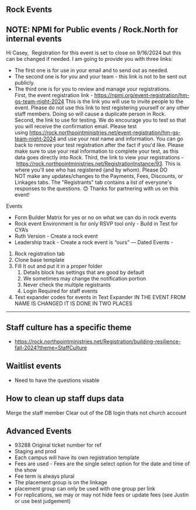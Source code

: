 ## Rock Events

## NOTE: NPMI for Public events / Rock.North for internal events

Hi Casey, 
Registration for this event is set to close on 9/16/2024 but this can be changed if needed.
I am going to provide you with three links:
- The first one is for use in your email and to send out as needed.
- The second one is for you and your team - this link is not to be sent out publicly.
- The third one is for you to review and manage your registrations.
First, the event registration link - https://npmi.org/event-registration/hm-gs-team-night-2024
This is the link you will use to invite people to the event. Please do not use this link to test registering yourself or any other staff members. Doing so will cause a duplicate person in Rock.
Second, the link to use for testing. We do encourage you to test so that you will receive the confirmation email. Please test using https://rock.northpointministries.net/event-registration/hm-gs-team-night-2024 and use your real name and information. You can go back to remove your test registration after the fact if you'd like. Please make sure to use your real information to complete your test, as this data goes directly into Rock.
Third, the link to view your registrations - https://rock.northpointministries.net/RegistrationInstance/93. This is where you'll see who has registered (and by whom). Please DO NOT make any updates/changes to the Payments, Fees, Discounts, or Linkages tabs. The "Registrants" tab contains a list of everyone's responses to the questions. 😊
Thanks for partnering with us on this event!

Events
- Form Builder Matrix for yes or no on what we can do in rock events
- Rock event Environment is for only RSVP tool only - Build in Test for CYA’s
- Ruth Version - Create a rock event
- Leadership track - Create a rock event is “ours” — Dated
Events - 
1. Rock registration tab
2. Clone base template
3. Fill It out and put it in a proper folder 
    1. Details block has settings that are good by default
    2. We sometimes may change the notification portion 
    3. Never check the multiple registrants
    4. Login Required for staff events
4. Text expander codes for events in Text Expander
IN THE EVENT FROM NAME IS CHANGED IT IS DONE IN TWO PLACES

------

Staff culture has a specific theme
-------------------------------------
- https://rock.northpointministries.net/Registration/building-resilience-fall-2024?theme=StaffCulture

Waitlist events
-------------------------------------
- Need to have the questions visable

How to clean up staff dups data
-------------------------------------
Merge the staff member
Clear out of the DB login thats not church account

Advanced Events
-------------------------------------
- 93288 Original ticket number for ref
- Staging and prod
- Each campus will have its own registration template 
- Fees are used - Fees are the single select option for the date and time of the show
- Fee term is always plural
- The placement group is on the linkage
- placement group can only be used with one group per link
- For replications, we may or may not hide fees or update fees (see Justin or use best judgement)
